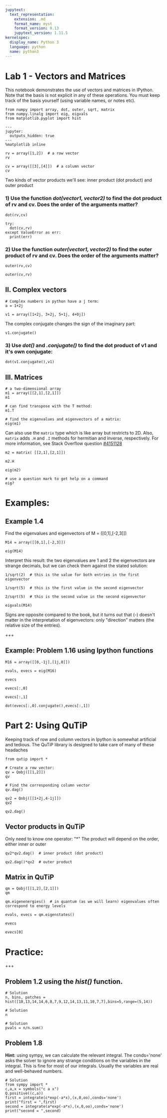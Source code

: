 ```yaml
---
jupytext:
  text_representation:
    extension: .md
    format_name: myst
    format_version: 0.13
    jupytext_version: 1.11.5
kernelspec:
  display_name: Python 3
  language: python
  name: python3
---
```


# Lab 1 - Vectors and Matrices
This notebook demonstrates the use of vectors and matrices in IPython. Note that the basis is not explicit in any of these operations. You must keep track of the basis yourself (using variable names, or notes etc).

```{code-cell} ipython3
from numpy import array, dot, outer, sqrt, matrix
from numpy.linalg import eig, eigvals
from matplotlib.pyplot import hist
```

```{code-cell} ipython3
---
jupyter:
  outputs_hidden: true
---
%matplotlib inline
```

```{code-cell} ipython3
rv = array([1,2])  # a row vector
rv
```

```{code-cell} ipython3
cv = array([[3],[4]])  # a column vector
cv
```

Two kinds of vector products we'll see: inner product (dot product) and outer product

### 1) Use the function _dot(vector1, vector2)_ to find the dot product of rv and cv. Does the order of the arguments matter?

```{code-cell} ipython3
dot(rv,cv)
```

```{code-cell} ipython3
try:
  dot(cv,rv)
except ValueError as err:
  print(err)
```

### 2) Use the function _outer(vector1, vector2)_ to find the outer product of rv and cv. Does the order of the arguments matter?

```{code-cell} ipython3
outer(rv,cv)
```

```{code-cell} ipython3
outer(cv,rv)
```

## II. Complex vectors

```{code-cell} ipython3
# Complex numbers in python have a j term:
a = 1+2j
```

```{code-cell} ipython3
v1 = array([1+2j, 3+2j, 5+1j, 4+0j])
```

The complex conjugate changes the sign of the imaginary part:

```{code-cell} ipython3
v1.conjugate()
```

### 3) Use _dot()_ and _.conjugate()_ to find the dot product of v1 and it's own conjugate:

```{code-cell} ipython3
dot(v1.conjugate(),v1)
```

## III. Matrices

```{code-cell} ipython3
# a two-dimensional array
m1 = array([[2,1],[2,1]])
m1
```

```{code-cell} ipython3
# can find transpose with the T method:
m1.T
```

```{code-cell} ipython3
# find the eigenvalues and eigenvectors of a matrix:
eig(m1)
```

Can also use the `matrix` type which is like array but restricts to 2D. Also, `matrix` adds `.H` and `.I` methods for hermitian and inverse, respectively. For more information, see Stack Overflow question [#4151128](http://stackoverflow.com/questions/4151128/what-are-the-differences-between-numpy-arrays-and-matrices-which-one-should-i-u)

```{code-cell} ipython3
m2 = matrix( [[2,1],[2,1]])
```

```{code-cell} ipython3
m2.H
```

```{code-cell} ipython3
eig(m2)
```

```{code-cell} ipython3
# use a question mark to get help on a command
eig?
```

# Examples:
## Example 1.4
Find the eigenvalues and eigenvectors of M = ([0,1],[-2,3]])

```{code-cell} ipython3
M14 = array([[0,1],[-2,3]])
```

```{code-cell} ipython3
eig(M14)
```

Interpret this result:
the two eigenvalues are 1 and 2
the eigenvectors are strange decimals, but we can check them against the stated solution:

```{code-cell} ipython3
1/sqrt(2)  # this is the value for both entries in the first eigenvector
```

```{code-cell} ipython3
1/sqrt(5)  # this is the first value in the second eigenvector
```

```{code-cell} ipython3
2/sqrt(5)  # this is the second value in the second eigenvector
```

```{code-cell} ipython3
eigvals(M14)
```

Signs are opposite compared to the book, but it turns out that (-) doesn't matter in the interpretation of eigenvectors: only "direction" matters (the relative size of the entries).

+++

## Example: Problem 1.16 using Ipython functions

```{code-cell} ipython3
M16 = array([[0,-1j],[1j,0]])
```

```{code-cell} ipython3
evals, evecs = eig(M16)
```

```{code-cell} ipython3
evecs
```

```{code-cell} ipython3
evecs[:,0]
```

```{code-cell} ipython3
evecs[:,1]
```

```{code-cell} ipython3
dot(evecs[:,0].conjugate(),evecs[:,1])
```

# Part 2: Using QuTiP
Keeping track of row and column vectors in Ipython is somewhat artificial and tedious. The QuTiP library is designed to take care of many of these headaches

```{code-cell} ipython3
from qutip import *
```

```{code-cell} ipython3
# Create a row vector:
qv = Qobj([[1,2]])
qv
```

```{code-cell} ipython3
# Find the corresponding column vector
qv.dag()
```

```{code-cell} ipython3
qv2 = Qobj([[1+2j,4-1j]])
qv2
```

```{code-cell} ipython3
qv2.dag()
```

## Vector products in QuTiP
Only need to know one operator: "\*"
The product will depend on the order, either inner or outer

```{code-cell} ipython3
qv2*qv2.dag()  # inner product (dot product)
```

```{code-cell} ipython3
qv2.dag()*qv2  # outer product
```

## Matrix in QuTiP

```{code-cell} ipython3
qm = Qobj([[1,2],[2,1]])
qm
```

```{code-cell} ipython3
qm.eigenenergies()  # in quantum (as we will learn) eigenvalues often correspond to energy levels
```

```{code-cell} ipython3
evals, evecs = qm.eigenstates()
```

```{code-cell} ipython3
evecs
```

```{code-cell} ipython3
evecs[0]
```

# Practice:

+++

## Problem 1.2 using the _hist()_ function.

```{code-cell} ipython3
# Solution
n, bins, patches = hist([10,13,14,14,6,8,7,9,12,14,13,11,10,7,7],bins=5,range=(5,14))
```

```{code-cell} ipython3
# Solution
n
```

```{code-cell} ipython3
# Solution
pvals = n/n.sum()
```

## Problem 1.8
**Hint:** using sympy, we can calculate the relevant integral. The conds='none' asks the solver to ignore any strange conditions on the variables in the integral. This is fine for most of our integrals. Usually the variables are real and well-behaved numbers.

```{code-cell} ipython3
# Solution
from sympy import *
c,a,x = symbols("c a x")
Q.positive((c,a))
first = integrate(c*exp(-a*x),(x,0,oo),conds='none')
print("first = ",first)
second = integrate(a*exp(-a*x),(x,0,oo),conds='none')
print("second = ",second)
```
